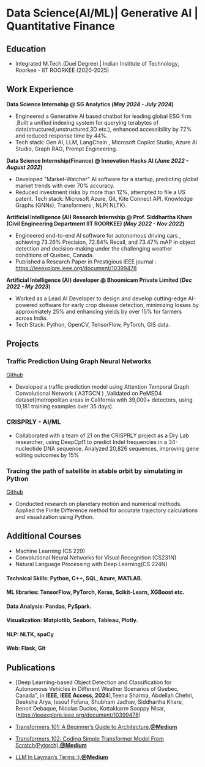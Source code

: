 # Data Science(AI/ML)| Generative AI | Quantitative Finance 


## Education
- Integrated M.Tech.(Duel Degree) |  Indian Institute of Technology, Roorkee - IIT ROORKEE (2020-2025)						       		
  

## Work Experience
**Data Science Internship  @ SG Analytics  (_May 2024 - July 2024_)**
- Engineered a Generative AI based chatbot for leading global ESG firm ,Built a unified 
  indexing system for querying terabytes of data(structured,unstructured,3D etc.), enhanced 
  accessibility by 72% and reduced response time by 44%.
- Tech stack: Gen AI, LLM, LangChain , Microsoft Copilot Studio, Azure Ai Studio, Graph RAG, 
  Prompt Engineering.

**Data Science Internship(Finance) @ Innovation Hacks AI  (_June 2022 - August 2022_)**
- Developed "Market-Watcher" AI software for a startup, predicting global market trends with 
  over 70% accuracy.
- Reduced investment risks by more than 12%, attempted to file a US patent.
  Tech stack: Microsoft Azure, Git, Kite Connect API, Knowledge Graphs (GNNs), Transformers , 
  NLP( NLTK).

**Artificial Intelligence (AI) Research Internship @ Prof. Siddhartha Khare (Civil Engineering Department IIT ROORKEE)   (_May 2022 - Nov 2022_)**
- Engineered end-to-end AI software for autonomous driving cars , achieving 73.26% Precision, 
  72.84% Recall, and 73.47% mAP in object detection and decision-making under the challenging 
  weather conditions of Quebec, Canada.
- Published a Research Paper in Prestigious IEEE journal : 
  https://ieeexplore.ieee.org/document/10399478

**Artificial Intelligence (AI) developer  @ Bhoomicam Private Limited   (_Dec 2022 - My 2023_)**
- Worked as a Lead AI Developer to design and develop cutting-edge AI-powered software for 
  early crop disease detection,
  minimizing losses by approximately 25% and enhancing yields by over 15% for farmers across 
  India.
- Tech Stack: Python, OpenCV, TensorFlow, PyTorch, GIS data.


## Projects
### Traffic Prediction Using Graph Neural Networks
[Github](https://github.com/20SHUBHAM/Traffic_Prediction_Using_GNN-Graph_Neural_Networks-)

- Developed a traffic prediction model using Attention Temporal Graph Convolutional Network ( A3TGCN ) ,Validated on PeMSD4 dataset(metropolitan areas in California with 39,000+ detectors, using 10,181 training examples over 35 days).

### CRISPRLY - AI/ML 
- Collaborated with a team of 21 on the CRISPRLY project as a Dry Lab researcher, using DeepCpf1 to predict Indel frequencies in a 34-nucleotide DNA sequence. Analyzed 20,826 sequences, improving gene editing outcomes by 15%

### Tracing the path of satellite in stable orbit by simulating in Python
  [Github](https://github.com/20SHUBHAM/Tracing_orbit)
- Conducted research on planetary motion and numerical methods. 
  Applied the Finite Difference method for accurate trajectory calculations and visualization using Python.

##  Additional Courses
-  Machine Learning (CS 229)
-  Convolutional Neural Networks for Visual Recognition
   (CS231N)
-  Natural Language Processing with Deep Learning(CS 224N)

#### Technical Skills: Python, C++, SQL, Azure, MATLAB.
#### ML libraries: TensorFlow, PyTorch, Keras, Scikit-Learn, XGBoost etc. 
#### Data Analysis: Pandas, PySpark.
#### Visualization: Matplotlib, Seaborn, Tableau, Plotly.
#### NLP: NLTK, spaCy
#### Web: Flask, Git


## Publications
- [Deep Learning-based Object Detection and Classification for Autonomous Vehicles in Different Weather Scenarios of 
   Quebec, Canada", in **IEEE, IEEE Access, 2024**],Teena Sharma, Abdellah Chehri, Deeksha Arya, Issouf Fofana, Shubham Jadhav, Siddhartha 
   Khare, Benoit Debaque, Nicolas Duclos, Kottakkarm Sooppy Nisar,(https://ieeexplore.ieee.org/document/10399478)

- [Transformers 101: A Beginner’s Guide to Architecture,**@Medium**](https://medium.com/@Shubham_Jadhav)
- [ Transformers 102: Coding Simple Transformer Model From Scratch(Pytorch),**@Medium**](https://medium.com/@Shubham_Jadhav)
- [LLM In Layman’s Terms :),**@Medium**](https://medium.com/@Shubham_Jadhav)

